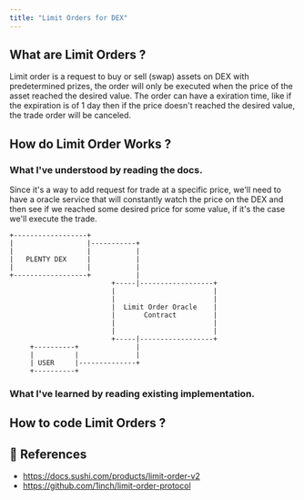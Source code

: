 ```yaml
---
title: "Limit Orders for DEX"
---
```


## What are Limit Orders ?

Limit order is a request to buy or sell (swap) assets on DEX with predetermined prizes, the order will only be executed when the price of the asset reached the desired value. The order can have a exiration time, like if the expiration is of 1 day then if the price doesn't reached the desired value, the trade order will be canceled.

## How do Limit Order Works ?

### What I've understood by reading the docs.

Since it's a way to add request for trade at a specific price, we'll need to have a oracle service that will constantly watch the price on the DEX and then see if we reached some desired price for some value, if it's the case we'll execute the trade.

```
+------------------+
|                  |-----------+
|                  |           |
|   PLENTY DEX     |           |
|                  |           |
+------------------+           |
                         +-----|------------------+
                         |                        |
                         |                        |
                         |  Limit Order Oracle    |
                         |       Contract         |
                         |                        |
                         |                        |
                         +-----|------------------+
     +----------+              |
     |          |              |
     | USER     |--------------+
     +----------+
```

### What I've learned by reading existing implementation.

## How to code Limit Orders ?

## 🌈 References

- https://docs.sushi.com/products/limit-order-v2
- https://github.com/1inch/limit-order-protocol

